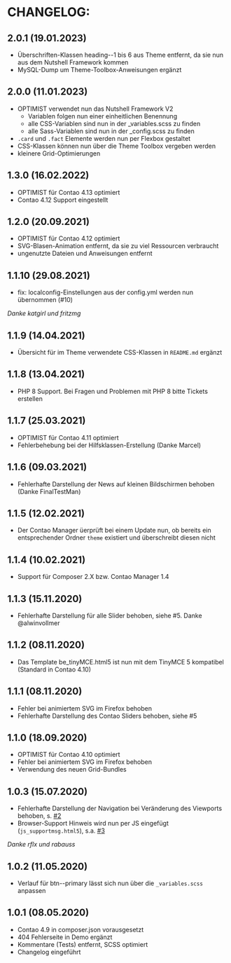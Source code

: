 # CHANGELOG:

## 2.0.1 (19.01.2023)
- Überschriften-Klassen heading--1 bis 6 aus Theme entfernt, da sie nun aus dem Nutshell Framework kommen
- MySQL-Dump um Theme-Toolbox-Anweisungen ergänzt

## 2.0.0 (11.01.2023)
- OPTIMIST verwendet nun das Nutshell Framework V2
  - Variablen folgen nun einer einheitlichen Benennung
  - alle CSS-Variablen sind nun in der _variables.scss zu finden
  - alle Sass-Variablen sind nun in der _config.scss zu finden
- `.card` und `.fact` Elemente werden nun per Flexbox gestaltet
- CSS-Klassen können nun über die Theme Toolbox vergeben werden
- kleinere Grid-Optimierungen

## 1.3.0 (16.02.2022)
- OPTIMIST für Contao 4.13 optimiert
- Contao 4.12 Support eingestellt

## 1.2.0 (20.09.2021)
- OPTIMIST für Contao 4.12 optimiert
- SVG-Blasen-Animation entfernt, da sie zu viel Ressourcen verbraucht
- ungenutzte Dateien und Anweisungen entfernt

## 1.1.10 (29.08.2021)
- fix: localconfig-Einstellungen aus der config.yml werden nun übernommen (#10)

_Danke katgirl und fritzmg_

## 1.1.9 (14.04.2021)
- Übersicht für im Theme verwendete CSS-Klassen in `README.md` ergänzt

## 1.1.8 (13.04.2021)
- PHP 8 Support. Bei Fragen und Problemen mit PHP 8 bitte Tickets erstellen

## 1.1.7 (25.03.2021)
- OPTIMIST für Contao 4.11 optimiert
- Fehlerbehebung bei der Hilfsklassen-Erstellung (Danke Marcel)

## 1.1.6 (09.03.2021)
- Fehlerhafte Darstellung der News auf kleinen Bildschirmen behoben (Danke FinalTestMan)

## 1.1.5 (12.02.2021)
- Der Contao Manager üerprüft bei einem Update nun, ob bereits ein entsprechender Ordner `theme` existiert und überschreibt diesen nicht

## 1.1.4 (10.02.2021)
- Support für Composer 2.X bzw. Contao Manager 1.4

## 1.1.3 (15.11.2020)
- Fehlerhafte Darstellung für alle Slider behoben, siehe #5. Danke @alwinvollmer

## 1.1.2 (08.11.2020)
- Das Template be_tinyMCE.html5 ist nun mit dem TinyMCE 5 kompatibel (Standard in Contao 4.10)

## 1.1.1 (08.11.2020)
- Fehler bei animiertem SVG im Firefox behoben
- Fehlerhafte Darstellung des Contao Sliders behoben, siehe #5

## 1.1.0 (18.09.2020)
- OPTIMIST für Contao 4.10 optimiert
- Fehler bei animiertem SVG im Firefox behoben
- Verwendung des neuen Grid-Bundles

## 1.0.3 (15.07.2020)
- Fehlerhafte Darstellung der Navigation bei Veränderung des Viewports behoben, s. [#2](https://github.com/ErdmannFreunde/optimist-theme-bundle/issues/2)
- Browser-Support Hinweis wird nun per JS eingefügt (`js_supportmsg.html5`), s.a. [#3](https://github.com/ErdmannFreunde/optimist-theme-bundle/issues/3)

_Danke rflx und rabauss_

## 1.0.2 (11.05.2020)
- Verlauf für btn--primary lässt sich nun über die `_variables.scss` anpassen 

## 1.0.1 (08.05.2020)
- Contao 4.9 in composer.json vorausgesetzt
- 404 Fehlerseite in Demo ergänzt
- Kommentare (Tests) entfernt, SCSS optimiert
- Changelog eingeführt
